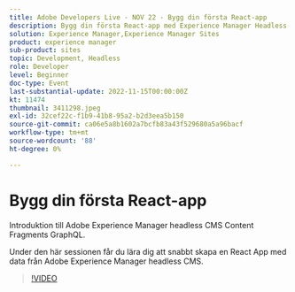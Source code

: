 ```yaml
---
title: Adobe Developers Live - NOV 22 - Bygg din första React-app
description: Bygg din första React-app med Experience Manager Headless CMSIntroduction till Adobe Experience Manager headless CMS Content Fragments GraphQL. Under den här sessionen får du lära dig hur du snabbt skapar en React App-app med data från Adobe Experience Manager headless CMS.
solution: Experience Manager,Experience Manager Sites
product: experience manager
sub-product: sites
topic: Development, Headless
role: Developer
level: Beginner
doc-type: Event
last-substantial-update: 2022-11-15T00:00:00Z
kt: 11474
thumbnail: 3411298.jpeg
exl-id: 32cef22c-f1b9-41b8-95a2-b2d3eea5b150
source-git-commit: ca06e5a8b1602a7bcfb83a43f529680a5a96bacf
workflow-type: tm+mt
source-wordcount: '88'
ht-degree: 0%

---
```


# Bygg din första React-app

Introduktion till Adobe Experience Manager headless CMS Content Fragments GraphQL.

Under den här sessionen får du lära dig att snabbt skapa en React App med data från Adobe Experience Manager headless CMS.

>[!VIDEO](https://video.tv.adobe.com/v/3411298/?quality=12&learn=on)
